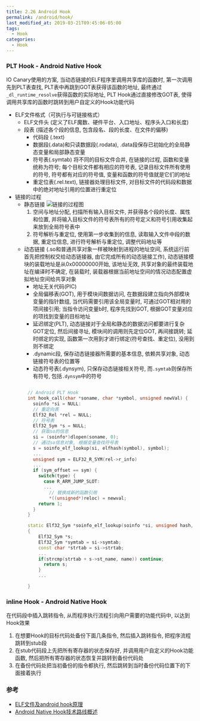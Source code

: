 ```yaml
---
title: 2.26 Android Hook
permalink: /android/hook/
last_modified_at: 2019-03-21T09:45:06-05:00
tags:
  - Hook
categories:
  - Hook
---
```


### PLT Hook - Android Native Hook
IO Canary使用的方案, 当动态链接的ELF程序里调用共享库的函数时, 第一次调用先到PLT表查找, PLT表中再跳到GOT表获得该函数的地址, 最终通过`_dl_runtime_resolve`获得函数的实际地址, PLT Hook通过直接修改GOT表, 使得调用共享库的函数时跳转到用户自定义的Hook功能代码

  - ELF文件格式（可执行与可链接格式）
    - ELF文件头 (定义了ELF魔数、硬件平台、入口地址、程序头入口和长度)
    - 段表 (描述各个段的信息, 包含段名、段的长度、在文件的偏移)
      - 代码段 (.text)
      - 数据段(.data)和只读数据段(.rodata), .data段保存已初始化的全局静态变量和局部静态变量
      - 符号表(.symtab) 将不同的目标文件合并, 在链接的过程, 函数和变量统称为符号; 每个目标文件都有相应的符号表, 记录目标文件所有使用的符号, 符号都有对应的符号值, 变量和函数的符号值就是它们的地址
      - 重定位表(.rel.text), 链接器处理目标文件, 对目标文件的代码段和数据中的绝对地址引用的位置进行重定位
  - 链接的过程
    - 静态链接
    ![链接的过程图](https://ask.qcloudimg.com/http-save/yehe-1878670/hzhiisg3ly.jpeg?imageView2/2/w/1620)
      1. 空间与地址分配, 扫描所有输入目标文件, 并获得各个段的长度、属性和位置, 并将输入目标文件的符号表所有的符号定义和符号引用收集起来放到全局符号表中
      2. 符号解析与重定位, 使用第一步收集到的信息, 读取输入文件中段的数据, 重定位信息, 进行符号解析与重定位, 调整代码地址等
    - 动态链接 (.so和普通共享对象一样被映射到进程的地址空间, 系统运行前首先把控制权交给动态链接器, 由它完成所有的动态链接工作), 动态链接模块的装载地址是从0x00000000开始, 该地址无效, 共享对象的最终装载地址在编译时不确定, 在装载时, 装载器根据当前地址空间的情况动态配置虚拟地址空间给共享对象
      - 地址无关代码(PIC)
      - 全局偏移表(GOT), 用于模块间数据访问, 在数据段建立指向外部模块变量的指针数组, 当代码需要引用该全局变量时, 可通过GOT相对用的项间接引用; 当指令访问变量b时, 程序先找到GOT, 根据GOT变量对应的项找到变量的目标地址
      - 延迟绑定(PLT), 动态链接对于全局和静态的数据访问都要进行复杂GOT定位, 然后间接寻址, 模块间的调用则先定位GOT, 再间接跳转; 延时绑定的实现, 函数第一次用到才进行绑定(符号查找、重定位), 没用到则不绑定
      - .dynamic段, 保存动态链接器所需要的基本信息, 依赖共享对象, 动态链接符号表的位置等
      - 动态符号表(.dynsym), 只保存动态链接相关符号, 而`.symtab`则保存所有符号, 包括`.dynsym`中的符号

```c++

        // Android PLT Hook
        int hook_call(char *soname, char *symbol, unsigned newVal) {
          soinfo *si = NULL:
          // 重定向表
          Elf32_Rel *rel = NULL;  
          // 符号表
          Elf32_Sym *s = NULL;
          // 获取so的信息
          si = (soinfo*)dlopen(soname, 0);
          // 通过so信息对象, 根据变量查找符号表
          s = soinfo_elf_lookup(si, elfhash(symbol), symbol);
          ...
          unsigned sym = ELF32_R_SYM(rel->r_info)
          ...
          if (sym_offset == sym) {  
            switch(type) {  
              case R_ARM_JUMP_SLOT:  
              ...
                // 替换成新的函数引用
                *((unsigned*)reloc) = newval;  
            return 1;  
          }  
        }

        static Elf32_Sym *soinfo_elf_lookup(soinfo *si, unsigned hash, const)
        {
            Elf32_Sym *s;
            Elf32_Sym *symtab = si->symtab;  
            const char *strtab = si->strtab;  
            ...
            if(strcmp(strtab + s->st_name, name)) continue;  
              return s;  
            }
            ...  

        }

```

### inline Hook - Android Native Hook
在代码段中插入跳转指令, 从而程序执行流程引向用户需要的功能代码中, 以达到Hook效果

  1. 在想要Hook的目标代码处备份下面几条指令, 然后插入跳转指令, 把程序流程跳转到stub段
  2. 在stub代码段上先把所有寄存器的状态保存好, 并调用用户自定义的Hook功能函数, 然后把所有寄存器的状态恢复并跳转到备份代码处
  3. 在备份代码处把当初备份的指令都执行, 然后跳转到当时备份代码位置下的下面接着执行

### 参考
  - [ELF文件及android hook原理](https://cloud.tencent.com/developer/article/1145344)
  - [Android Native Hook技术路线概述](https://gtoad.github.io/2018/07/05/Android-Native-Hook/)

